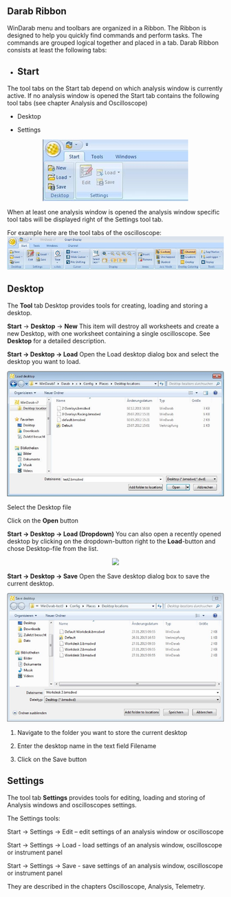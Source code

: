 ## Darab Ribbon

WinDarab menu and toolbars are organized in a Ribbon. The Ribbon is designed to help you quickly find commands and perform tasks. The commands are grouped logical together and placed in a tab. Darab Ribbon consists at least the following tabs:
 
* ## Start
The tool tabs on the Start tab depend on which analysis window is currently active. If no analysis window is opened the Start tab contains the following tool tabs (see chapter Analysis and Oscilloscope)

* Desktop

* Settings
<p align="center">
<img src="images/Start Ribbon No Analysis.jpg">
</p>


 

When at least one analysis window is opened the analysis window specific tool tabs will be displayed right of the Settings tool tab.

For example here are the tool tabs of the oscilloscope:
<img src="images/Start Ribbon Analysis.jpg">

 
## Desktop
The **Tool** tab Desktop provides tools for creating, loading and storing a desktop.
 
**Start** &rarr; **Desktop** &rarr; **New** 
This item will destroy all worksheets and create a new Desktop, with one worksheet containing a single oscilloscope.
See **Desktop** for a detailed description.
 
**Start &rarr; Desktop &rarr; Load**
Open the Load desktop dialog box and select the desktop you want to load.
<p align="center">
<img src="images/Load Desktop.jpg">
<p>

Select the Desktop file 

Click on the **Open** button
 
**Start &rarr; Desktop &rarr; Load (Dropdown)**
You can also open a recently opened desktop by clicking on the dropdown-button right to the **Load**-button and chose Desktop-file from the list.
<p align="center">
<img src="Load Desktop Dropdown.jpg">
</p>

 
**Start &rarr; Desktop &rarr; Save**
Open the Save desktop dialog box to save the current desktop.
<p align="center">
<img src="images/Save Desktop.jpg">
</p>

1.  Navigate to the folder you want to store the current desktop

2.  Enter the desktop name in the text field Filename

3.  Click on the Save button
 
 
## Settings

The tool tab **Settings** provides tools for editing, loading and storing of Analysis windows and oscilloscopes settings.
 
The Settings tools:

Start &rarr; Settings &rarr; Edit – edit settings of an analysis window or oscilloscope

Start &rarr; Settings &rarr; Load - load settings of an analysis window, oscilloscope or instrument panel

Start &rarr; Settings &rarr; Save - save settings of an analysis window, oscilloscope or instrument panel

They are described in the chapters Oscilloscope, Analysis, Telemetry.
 

